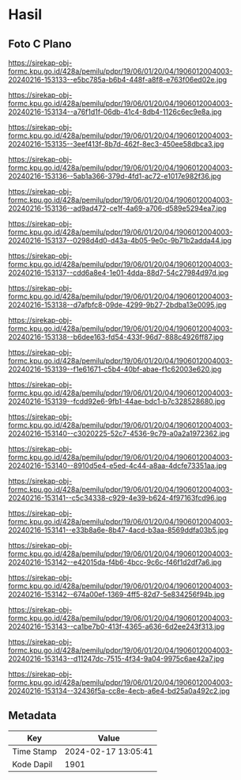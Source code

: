 # Hasil

## Foto C Plano

https://sirekap-obj-formc.kpu.go.id/428a/pemilu/pdpr/19/06/01/20/04/1906012004003-20240216-153133--e5bc785a-b6b4-448f-a8f8-e763f06ed02e.jpg

https://sirekap-obj-formc.kpu.go.id/428a/pemilu/pdpr/19/06/01/20/04/1906012004003-20240216-153134--a76f1d1f-06db-41c4-8db4-1126c6ec9e8a.jpg

https://sirekap-obj-formc.kpu.go.id/428a/pemilu/pdpr/19/06/01/20/04/1906012004003-20240216-153135--3eef413f-8b7d-462f-8ec3-450ee58dbca3.jpg

https://sirekap-obj-formc.kpu.go.id/428a/pemilu/pdpr/19/06/01/20/04/1906012004003-20240216-153136--5ab1a366-379d-4fd1-ac72-e1017e982f36.jpg

https://sirekap-obj-formc.kpu.go.id/428a/pemilu/pdpr/19/06/01/20/04/1906012004003-20240216-153136--ad9ad472-ce1f-4a69-a706-d589e5294ea7.jpg

https://sirekap-obj-formc.kpu.go.id/428a/pemilu/pdpr/19/06/01/20/04/1906012004003-20240216-153137--0298d4d0-d43a-4b05-9e0c-9b71b2adda44.jpg

https://sirekap-obj-formc.kpu.go.id/428a/pemilu/pdpr/19/06/01/20/04/1906012004003-20240216-153137--cdd6a8e4-1e01-4dda-88d7-54c27984d97d.jpg

https://sirekap-obj-formc.kpu.go.id/428a/pemilu/pdpr/19/06/01/20/04/1906012004003-20240216-153138--d7afbfc8-09de-4299-9b27-2bdba13e0095.jpg

https://sirekap-obj-formc.kpu.go.id/428a/pemilu/pdpr/19/06/01/20/04/1906012004003-20240216-153138--b6dee163-fd54-433f-96d7-888c4926ff87.jpg

https://sirekap-obj-formc.kpu.go.id/428a/pemilu/pdpr/19/06/01/20/04/1906012004003-20240216-153139--f1e61671-c5b4-40bf-abae-f1c62003e620.jpg

https://sirekap-obj-formc.kpu.go.id/428a/pemilu/pdpr/19/06/01/20/04/1906012004003-20240216-153139--fcdd92e6-9fb1-44ae-bdc1-b7c328528680.jpg

https://sirekap-obj-formc.kpu.go.id/428a/pemilu/pdpr/19/06/01/20/04/1906012004003-20240216-153140--c3020225-52c7-4536-9c79-a0a2a1972362.jpg

https://sirekap-obj-formc.kpu.go.id/428a/pemilu/pdpr/19/06/01/20/04/1906012004003-20240216-153140--8910d5e4-e5ed-4c44-a8aa-4dcfe73351aa.jpg

https://sirekap-obj-formc.kpu.go.id/428a/pemilu/pdpr/19/06/01/20/04/1906012004003-20240216-153141--c5c34338-c929-4e39-b624-4f97163fcd96.jpg

https://sirekap-obj-formc.kpu.go.id/428a/pemilu/pdpr/19/06/01/20/04/1906012004003-20240216-153141--e33b8a6e-8b47-4acd-b3aa-8569ddfa03b5.jpg

https://sirekap-obj-formc.kpu.go.id/428a/pemilu/pdpr/19/06/01/20/04/1906012004003-20240216-153142--e42015da-f4b6-4bcc-9c6c-f46f1d2df7a6.jpg

https://sirekap-obj-formc.kpu.go.id/428a/pemilu/pdpr/19/06/01/20/04/1906012004003-20240216-153142--674a00ef-1369-4ff5-82d7-5e834256f94b.jpg

https://sirekap-obj-formc.kpu.go.id/428a/pemilu/pdpr/19/06/01/20/04/1906012004003-20240216-153143--ca1be7b0-413f-4365-a636-6d2ee243f313.jpg

https://sirekap-obj-formc.kpu.go.id/428a/pemilu/pdpr/19/06/01/20/04/1906012004003-20240216-153143--d11247dc-7515-4f34-9a04-9975c6ae42a7.jpg

https://sirekap-obj-formc.kpu.go.id/428a/pemilu/pdpr/19/06/01/20/04/1906012004003-20240216-153134--32436f5a-cc8e-4ecb-a6e4-bd25a0a492c2.jpg


## Metadata

| Key        | Value               |
| ---------- | ------------------- |
| Time Stamp | 2024-02-17 13:05:41 |
| Kode Dapil | 1901                |



